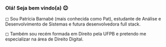 ### Olá! Seja bem vindo(a) 😊

◻ Sou Patrícia Barnabé (mais conhecida como Pat), estudante de Análise e Desenvolvimento de Sistemas e futura desenvolvedora full stack.

◻ Também sou recém formada em Direito pela UFPB e pretendo me especializar na área de Direito Digital.

<!--
**patbarnabe/PatBarnabe** is a ✨ _special_ ✨ repository because its `README.md` (this file) appears on your GitHub profile.

Here are some ideas to get you started:

- 🔭 I’m currently working on ...
- 🌱 I’m currently learning ...
- 👯 I’m looking to collaborate on ...
- 🤔 I’m looking for help with ...
- 💬 Ask me about ...
- 📫 How to reach me: ...
- 😄 Pronouns: ...
- ⚡ Fun fact: ...
-->
